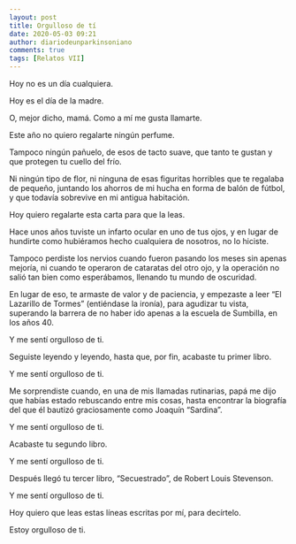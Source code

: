 ```yaml
---
layout: post
title: Orgulloso de tí
date: 2020-05-03 09:21
author: diariodeunparkinsoniano
comments: true
tags: [Relatos VII]
---
```

<!-- wp:paragraph -->
<p>Hoy no es un día cualquiera.</p>
<!-- /wp:paragraph -->

<!-- wp:paragraph -->
<p>Hoy es el día de la madre.</p>
<!-- /wp:paragraph -->

<!-- wp:paragraph -->
<p>O, mejor dicho, mamá. Como a mí me gusta llamarte.</p>
<!-- /wp:paragraph -->

<!-- wp:paragraph -->
<p>Este año no quiero regalarte ningún perfume.</p>
<!-- /wp:paragraph -->

<!-- wp:paragraph -->
<p>Tampoco ningún pañuelo, de esos de tacto suave, que tanto te gustan y que protegen tu cuello del frío.</p>
<!-- /wp:paragraph -->

<!-- wp:paragraph -->
<p>Ni ningún tipo de flor, ni ninguna de esas figuritas horribles que te regalaba de pequeño, juntando los ahorros de mi hucha en forma de balón de fútbol, y que todavía sobrevive en mi antigua habitación.</p>
<!-- /wp:paragraph -->

<!-- wp:paragraph -->
<p>Hoy quiero regalarte esta carta para que la leas.</p>
<!-- /wp:paragraph -->

<!-- wp:paragraph -->
<p>Hace unos años tuviste un infarto ocular en uno de tus ojos, y en lugar de hundirte como hubiéramos hecho cualquiera de nosotros, no lo hiciste.</p>
<!-- /wp:paragraph -->

<!-- wp:paragraph -->
<p>Tampoco perdiste los nervios cuando fueron pasando los meses sin apenas mejoría, ni cuando te operaron de cataratas del otro ojo, y la operación no salió tan bien como esperábamos, llenando tu mundo de oscuridad.</p>
<!-- /wp:paragraph -->

<!-- wp:paragraph -->
<p>En lugar de eso, te armaste de valor y de paciencia, y empezaste a leer “El Lazarillo de Tormes” (entiéndase la ironía), para agudizar tu vista, superando la barrera de no haber ido apenas a la escuela de Sumbilla, en los años 40.</p>
<!-- /wp:paragraph -->

<!-- wp:paragraph -->
<p>Y me sentí orgulloso de ti.</p>
<!-- /wp:paragraph -->

<!-- wp:paragraph -->
<p>Seguiste leyendo y leyendo, hasta que, por fin, acabaste tu primer libro.</p>
<!-- /wp:paragraph -->

<!-- wp:paragraph -->
<p>Y me sentí orgulloso de ti.</p>
<!-- /wp:paragraph -->

<!-- wp:paragraph -->
<p>Me sorprendiste cuando, en una de mis llamadas rutinarias, papá me dijo que habías estado rebuscando entre mis cosas, hasta encontrar la biografía del que él bautizó graciosamente como Joaquín “Sardina”.</p>
<!-- /wp:paragraph -->

<!-- wp:paragraph -->
<p>Y me sentí orgulloso de ti.</p>
<!-- /wp:paragraph -->

<!-- wp:paragraph -->
<p>Acabaste tu segundo libro.</p>
<!-- /wp:paragraph -->

<!-- wp:paragraph -->
<p>Y me sentí orgulloso de ti.</p>
<!-- /wp:paragraph -->

<!-- wp:paragraph -->
<p>Después llegó tu tercer libro, “Secuestrado”, de Robert Louis Stevenson.</p>
<!-- /wp:paragraph -->

<!-- wp:paragraph -->
<p>Y me sentí orgulloso de ti.</p>
<!-- /wp:paragraph -->

<!-- wp:paragraph -->
<p>Hoy quiero que leas estas líneas escritas por mí, para decírtelo.</p>
<!-- /wp:paragraph -->

<!-- wp:paragraph -->
<p>Estoy orgulloso de ti.</p>
<!-- /wp:paragraph -->
